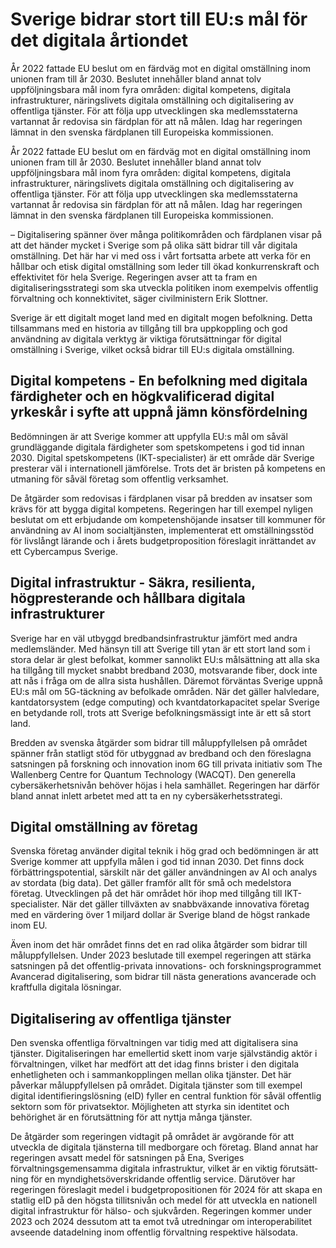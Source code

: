 # Sverige bidrar stort till EU:s mål för det digitala årtiondet

År 2022 fattade EU beslut om en färdväg mot en digital omställning inom unionen fram till år 2030. Beslutet innehåller bland annat tolv uppföljningsbara mål inom fyra områden: digital kompetens, digitala infrastrukturer, näringslivets digitala omställning och digitalisering av offentliga tjänster. För att följa upp utvecklingen ska medlemsstaterna vartannat år redovisa sin färdplan för att nå målen. Idag har regeringen lämnat in den svenska färdplanen till Europeiska kommissionen.

År 2022 fattade EU beslut om en färdväg mot en digital omställning inom unionen fram till år 2030. Beslutet innehåller bland annat tolv uppföljningsbara mål inom fyra områden: digital kompetens, digitala infrastrukturer, näringslivets digitala omställning och digitalisering av offentliga tjänster. För att följa upp utvecklingen ska medlemsstaterna vartannat år redovisa sin färdplan för att nå målen. Idag har regeringen lämnat in den svenska färdplanen till Europeiska kommissionen.

– Digitalisering spänner över många politikområden och färdplanen visar på att det händer mycket i Sverige som på olika sätt bidrar till vår digitala omställning. Det här har vi med oss i vårt fortsatta arbete att verka för en hållbar och etisk digital omställning som leder till ökad konkurrenskraft och effektivitet för hela Sverige. Regeringen avser att ta fram en digitaliseringsstrategi som ska utveckla politiken inom exempelvis offentlig förvaltning och konnektivitet, säger civilministern Erik Slottner.

Sverige är ett digitalt moget land med en digitalt mogen befolkning. Detta tillsammans med en historia av tillgång till bra uppkoppling och god användning av digitala verktyg är viktiga förutsättningar för digital omställning i Sverige, vilket också bidrar till EU:s digitala omställning.

## Digital kompetens - En befolkning med digitala färdigheter och en högkvalificerad digital yrkeskår i syfte att uppnå jämn könsfördelning

Bedömningen är att Sverige kommer att uppfylla EU:s mål om såväl grundläggande digitala färdigheter som spetskompetens i god tid innan 2030. Digital spetskompetens (IKT-specialister) är ett område där Sverige presterar väl i internationell jämförelse. Trots det är bristen på kompetens en utmaning för såväl företag som offentlig verksamhet.

De åtgärder som redovisas i färdplanen visar på bredden av insatser som krävs för att bygga digital kompetens. Regeringen har till exempel nyligen beslutat om ett erbjudande om kompetenshöjande insatser till kommuner för användning av AI inom socialtjänsten, implementerat ett omställningsstöd för livslångt lärande och i årets budgetproposition föreslagit inrättandet av ett Cybercampus Sverige.

## Digital infrastruktur - Säkra, resilienta, högpresterande och hållbara digitala infrastrukturer

Sverige har en väl utbyggd bredbandsinfrastruktur jämfört med andra medlemsländer. Med hänsyn till att Sverige till ytan är ett stort land som i stora delar är glest befolkat, kommer sannolikt EU:s målsättning att alla ska ha tillgång till mycket snabbt bredband 2030, motsvarande fiber, dock inte att nås i fråga om de allra sista hushållen. Däremot förväntas Sverige uppnå EU:s mål om 5G-täckning av befolkade områden. När det gäller halvledare, kantdatorsystem (edge computing) och kvantdatorkapacitet spelar Sverige en betydande roll, trots att Sverige befolkningsmässigt inte är ett så stort land.

Bredden av svenska åtgärder som bidrar till måluppfyllelsen på området spänner från statligt stöd för utbyggnad av bredband och den föreslagna satsningen på forskning och innovation inom 6G till privata initiativ som The Wallenberg Centre for Quantum Technology (WACQT). Den generella cybersäkerhetsnivån behöver höjas i hela samhället. Regeringen har därför bland annat inlett arbetet med att ta en ny cybersäkerhetsstrategi.

## Digital omställning av företag

Svenska företag använder digital teknik i hög grad och bedömningen är att Sverige kommer att uppfylla målen i god tid innan 2030. Det finns dock förbättringspotential, särskilt när det gäller användningen av AI och analys av stordata (big data). Det gäller framför allt för små och medelstora företag. Utvecklingen på det här området hör ihop med tillgång till IKT-specialister. När det gäller tillväxten av snabbväxande innovativa företag med en värdering över 1 miljard dollar är Sverige bland de högst rankade inom EU.

Även inom det här området finns det en rad olika åtgärder som bidrar till måluppfyllelsen. Under 2023 beslutade till exempel regeringen att stärka satsningen på det offentlig-privata innovations- och forskningsprogrammet Avancerad digitalisering, som bidrar till nästa generations avancerade och kraftfulla digitala lösningar.

## Digitalisering av offentliga tjänster

Den svenska offentliga förvaltningen var tidig med att digitalisera sina tjänster. Digitaliseringen har emellertid skett inom varje självständig aktör i förvaltningen, vilket har medfört att det idag finns brister i den digitala enhetligheten och i sammankopplingen mellan olika tjänster. Det här påverkar måluppfyllelsen på området. Digitala tjänster som till exempel digital identifieringslösning (eID) fyller en central funktion för såväl offentlig sektorn som för privatsektor. Möjligheten att styrka sin identitet och behörighet är en förutsättning för att nyttja många tjänster.

De åtgärder som regeringen vidtagit på området är avgörande för att utveckla de digitala tjänsterna till medborgare och företag. Bland annat har regeringen avsatt medel för satsningen på Ena, Sveriges förvaltningsgemensamma digitala infrastruktur, vilket är en viktig förutsätt­ning för en myndighetsöverskridande offentlig service. Därutöver har regeringen föreslagit medel i budgetpropositionen för 2024 för att skapa en statlig eID på den högsta tillitsnivån och medel för att utveckla en nationell digital infrastruktur för hälso- och sjukvården. Regeringen kommer under 2023 och 2024 dessutom att ta emot två utredningar om interoperabilitet avseende datadelning inom offentlig förvaltning respektive hälsodata.
